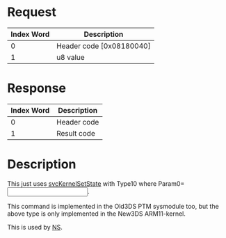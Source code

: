 # Request

| Index Word | Description                |
|------------|----------------------------|
| 0          | Header code \[0x08180040\] |
| 1          | u8 value                   |

# Response

| Index Word | Description |
|------------|-------------|
| 0          | Header code |
| 1          | Result code |

# Description

This just uses [svcKernelSetState](SVC "wikilink") with Type10 where
Param0=<input u8 value from the cmd>.

This command is implemented in the Old3DS PTM sysmodule too, but the
above type is only implemented in the New3DS ARM11-kernel.

This is used by [NS](NS "wikilink").